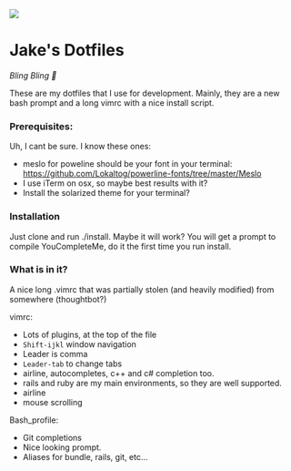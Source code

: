 
![](https://www.dropbox.com/s/40pt7u623ie332e/dotfiles.png)

Jake's Dotfiles
========

*Bling Bling :octopus:*

These are my dotfiles that I use for development. Mainly, they are a new bash prompt and a long vimrc with a nice install script.

### Prerequisites:

Uh, I cant be sure. I know these ones:
- meslo for poweline should be your font in your terminal: https://github.com/Lokaltog/powerline-fonts/tree/master/Meslo
- I use iTerm on osx, so maybe best results with it?
- Install the solarized theme for your terminal?

### Installation

Just clone and run ./install. Maybe it will work?
You will get a prompt to compile YouCompleteMe, do it the first time you run install.

### What is in it?

A nice long .vimrc that was partially stolen (and heavily modified) from somewhere (thoughtbot?)

vimrc:
  - Lots of plugins, at the top of the file
  - `Shift-ijkl` window navigation
  - Leader is comma
  - `Leader-tab` to change tabs
  - airline, autocompletes, c++ and c# completion too.
  - rails and ruby are my main environments, so they are well supported.
  - airline
  - mouse scrolling

Bash_profile:
  - Git completions
  - Nice looking prompt.
  - Aliases for bundle, rails, git, etc...

